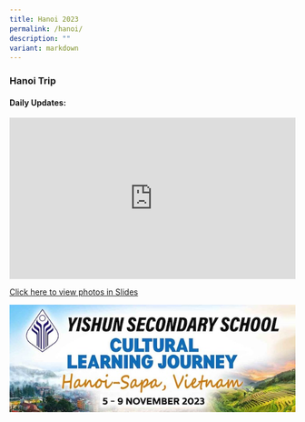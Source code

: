 ```yaml
---
title: Hanoi 2023
permalink: /hanoi/
description: ""
variant: markdown
---
```

### Hanoi Trip

#### Daily Updates:

<style>
  .iframe-container {
    position: relative;
    width: 100%;
    padding-bottom: 56.25%; /* 16:9 aspect ratio (height / width) */
  }

  .iframe-container iframe {
    position: absolute;
    top: 0;
    left: 0;
    width: 100%;
    height: 100%;
  }
</style>


<div class="iframe-container">
  <iframe allowfullscreen="true" frameborder="0" src="https://docs.google.com/presentation/d/e/2PACX-1vR5P9Olqsglf2oo9pnukHoSo1CeBbpV9mMBCHwKOciqe6D6Vl1Gc-ORjkBHi-nmV8CeomZ8jE2VKzTC/embed?start=true&amp;loop=true&amp;delayms=5000"></iframe>
</div>

[Click here to view photos in Slides](https://docs.google.com/presentation/d/1-yJRLe2GMYTN-SLtAzTj15QisFAu9o0CgL6P0JcvFbM/edit?usp=sharing)

![](/images/YSS%20Exp/YSS_Goes_Global/hanoi_trip.jpeg)